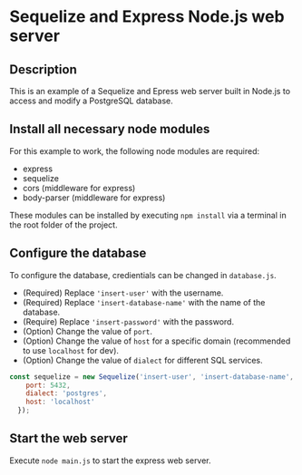 # Sequelize and Express Node.js web server

## Description
This is an example of a Sequelize and Epress web server built in Node.js to access and modify a PostgreSQL database.

## Install all necessary node modules
For this example to work, the following node modules are required:
 - express
 - sequelize
 - cors (middleware for express)
 - body-parser (middleware for express)

These modules can be installed by executing ```npm install``` via a terminal in the root folder of the project.

## Configure the database
To configure the database, credientials can be changed in ```database.js```.
- (Required) Replace ```'insert-user'``` with the username.
- (Required) Replace ```'insert-database-name'``` with the name of the database.
- (Require) Replace ```'insert-password'``` with the password.
- (Option) Change the value of ```port```.
- (Option) Change the value of ```host``` for a specific domain (recommended to use ```localhost``` for dev).
- (Option) Change the value of ```dialect``` for different SQL services.

```javascript
const sequelize = new Sequelize('insert-user', 'insert-database-name', 'insert-password', {
    port: 5432,
    dialect: 'postgres',
    host: 'localhost'
  });
```

## Start the web server
Execute ```node main.js``` to start the express web server.
